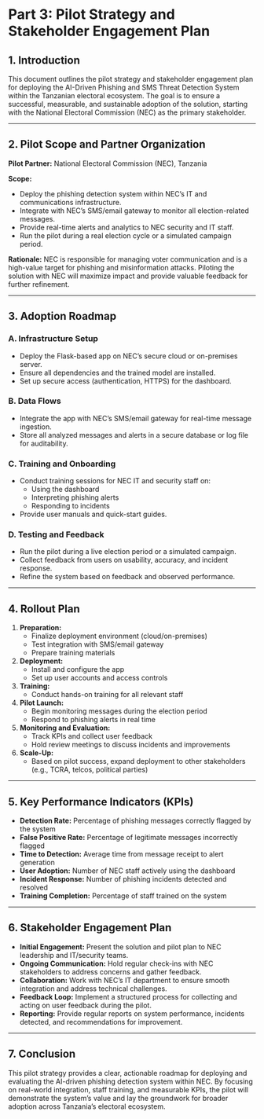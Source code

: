 # Part 3: Pilot Strategy and Stakeholder Engagement Plan

## 1. Introduction
This document outlines the pilot strategy and stakeholder engagement plan for deploying the AI-Driven Phishing and SMS Threat Detection System within the Tanzanian electoral ecosystem. The goal is to ensure a successful, measurable, and sustainable adoption of the solution, starting with the National Electoral Commission (NEC) as the primary stakeholder.

---

## 2. Pilot Scope and Partner Organization
**Pilot Partner:** National Electoral Commission (NEC), Tanzania

**Scope:**
- Deploy the phishing detection system within NEC’s IT and communications infrastructure.
- Integrate with NEC’s SMS/email gateway to monitor all election-related messages.
- Provide real-time alerts and analytics to NEC security and IT staff.
- Run the pilot during a real election cycle or a simulated campaign period.

**Rationale:**
NEC is responsible for managing voter communication and is a high-value target for phishing and misinformation attacks. Piloting the solution with NEC will maximize impact and provide valuable feedback for further refinement.

---

## 3. Adoption Roadmap
### **A. Infrastructure Setup**
- Deploy the Flask-based app on NEC’s secure cloud or on-premises server.
- Ensure all dependencies and the trained model are installed.
- Set up secure access (authentication, HTTPS) for the dashboard.

### **B. Data Flows**
- Integrate the app with NEC’s SMS/email gateway for real-time message ingestion.
- Store all analyzed messages and alerts in a secure database or log file for auditability.

### **C. Training and Onboarding**
- Conduct training sessions for NEC IT and security staff on:
  - Using the dashboard
  - Interpreting phishing alerts
  - Responding to incidents
- Provide user manuals and quick-start guides.

### **D. Testing and Feedback**
- Run the pilot during a live election period or a simulated campaign.
- Collect feedback from users on usability, accuracy, and incident response.
- Refine the system based on feedback and observed performance.

---

## 4. Rollout Plan
1. **Preparation:**
   - Finalize deployment environment (cloud/on-premises)
   - Test integration with SMS/email gateway
   - Prepare training materials
2. **Deployment:**
   - Install and configure the app
   - Set up user accounts and access controls
3. **Training:**
   - Conduct hands-on training for all relevant staff
4. **Pilot Launch:**
   - Begin monitoring messages during the election period
   - Respond to phishing alerts in real time
5. **Monitoring and Evaluation:**
   - Track KPIs and collect user feedback
   - Hold review meetings to discuss incidents and improvements
6. **Scale-Up:**
   - Based on pilot success, expand deployment to other stakeholders (e.g., TCRA, telcos, political parties)

---

## 5. Key Performance Indicators (KPIs)
- **Detection Rate:** Percentage of phishing messages correctly flagged by the system
- **False Positive Rate:** Percentage of legitimate messages incorrectly flagged
- **Time to Detection:** Average time from message receipt to alert generation
- **User Adoption:** Number of NEC staff actively using the dashboard
- **Incident Response:** Number of phishing incidents detected and resolved
- **Training Completion:** Percentage of staff trained on the system

---

## 6. Stakeholder Engagement Plan
- **Initial Engagement:** Present the solution and pilot plan to NEC leadership and IT/security teams.
- **Ongoing Communication:** Hold regular check-ins with NEC stakeholders to address concerns and gather feedback.
- **Collaboration:** Work with NEC’s IT department to ensure smooth integration and address technical challenges.
- **Feedback Loop:** Implement a structured process for collecting and acting on user feedback during the pilot.
- **Reporting:** Provide regular reports on system performance, incidents detected, and recommendations for improvement.

---

## 7. Conclusion
This pilot strategy provides a clear, actionable roadmap for deploying and evaluating the AI-driven phishing detection system within NEC. By focusing on real-world integration, staff training, and measurable KPIs, the pilot will demonstrate the system’s value and lay the groundwork for broader adoption across Tanzania’s electoral ecosystem. 
